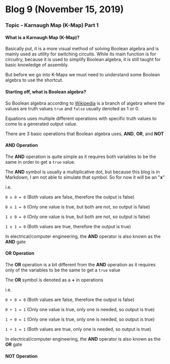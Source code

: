 # Blog 9 (November 15, 2019)

### Topic - Karnaugh Map (K-Map) Part 1

#### What is a Karnaugh Map (K-Map)?

Basically put, it is a more visual method of solving Boolean algebra and is mainly used as utility for switching circuits. While its main function is for circuitry, because it is used to simplify Boolean algebra, it is still taught for basic knowledge of assembly. 

But before we go into K-Maps we must need to understand some Boolean algebra to use the shortcut.

#### Starting off, what is Boolean algebra?

So Boolean algebra according to [Wikipedia]() is a branch of algebra where the values are truth values `true` and `false` usually denoted as 1 or 0.

Equations uses multiple different operations with specific truth values to come to a generated output value.

There are 3 basic operations that Boolean algebra uses, **AND**, **OR**, and **NOT**

#### AND Operation

The **AND** operation is quite simple as it requires both variables to be the same in order to get a `true` value.

The **AND** symbol is usually a multiplicative dot, but because this blog is in Markdown, I am not able to simulate that symbol. So for now it will be an "**x**"

i.e.

`0 x 0 = 0` (Both values are false, therefore the output is false)

`0 x 1 = 0`	(Only one value is true, but both are not, so output is false)

`1 x 0 = 0`	(Only one value is true, but both are not, so output is false)

`1 x 1 = 0`	(Both values are true, therefore the output is true)

In electrical/computer engineering, the **AND** operator is also known as the **AND** gate

#### OR Operation

The **OR** operation is a bit different from the **AND** operation as it requires only of the variables to be the same to get a `true` value

The **OR** symbol is denoted as a **+** in operations

i.e.

`0 + 0 = 0`	(Both values are false, therefore the output is false)

`0 + 1 = 1`	(Only one value is true, only one is needed, so output is true)

`1 + 0 = 1`	(Only one value is true, only one is needed, so output is true)

`1 + 1 = 1`	(Both values are true, only one is needed, so output is true)

In electrical/computer engineering, the **AND** operator is also known as the **OR** gate

#### NOT Operation

